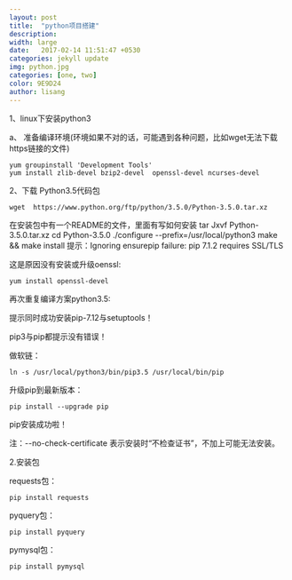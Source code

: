 ```yaml
---
layout: post
title:  "python项目搭建"
description: 
width: large
date:   2017-02-14 11:51:47 +0530
categories: jekyll update
img: python.jpg
categories: [one, two]
color: 9E9D24
author: lisang
---
```


1、linux下安装python3

a、 准备编译环境(环境如果不对的话，可能遇到各种问题，比如wget无法下载https链接的文件)

	yum groupinstall 'Development Tools'
	yum install zlib-devel bzip2-devel  openssl-devel ncurses-devel
2、下载 Python3.5代码包

	wget  https://www.python.org/ftp/python/3.5.0/Python-3.5.0.tar.xz
 

在安装包中有一个README的文件，里面有写如何安装
	tar Jxvf  Python-3.5.0.tar.xz
	cd Python-3.5.0
	./configure --prefix=/usr/local/python3
	make && make install
提示：Ignoring ensurepip failure: pip 7.1.2 requires SSL/TLS

这是原因没有安装或升级oenssl:

	yum install openssl-devel
再次重复编译方案python3.5:


提示同时成功安装pip-7.12与setuptools！

pip3与pip都提示没有错误！

做软链：

	ln -s /usr/local/python3/bin/pip3.5 /usr/local/bin/pip
升级pip到最新版本：

	pip install --upgrade pip
 

pip安装成功啦！ 


注：--no-check-certificate 表示安装时“不检查证书”，不加上可能无法安装。

 2.安装包

requests包：

	pip install requests
pyquery包：

	pip install pyquery
pymysql包：

	pip install pymysql

